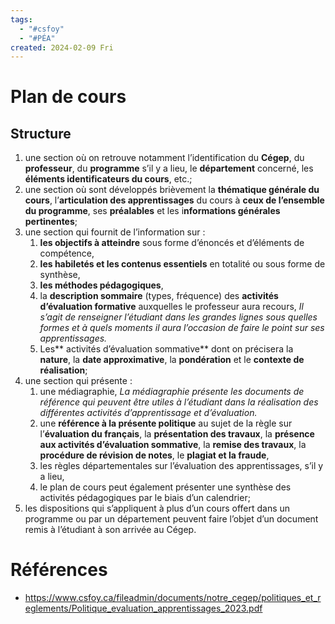 ```yaml
---
tags:
  - "#csfoy"
  - "#PÉA"
created: 2024-02-09 Fri
---
```


# Plan de cours

## Structure 
1. une section où on retrouve notamment l’identification du **Cégep**, du **professeur**, du **programme** s’il y a lieu, le **département** concerné, les **éléments identificateurs du cours**, etc.;
2. une section où sont développés brièvement la **thématique générale du cours**, l’**articulation des apprentissages** du cours à **ceux de l’ensemble du programme**, ses **préalables** et les i**nformations générales pertinentes**;
3. une section qui fournit de l’information sur :
	1. **les objectifs à atteindre** sous forme d’énoncés et d’éléments de compétence,
	2. **les habiletés et les contenus essentiels** en totalité ou sous forme de synthèse,
	3. **les méthodes pédagogiques**,
	4. la **description sommaire** (types, fréquence) des **activités d’évaluation formative** auxquelles le professeur aura recours,
	    *Il s’agit de renseigner l’étudiant dans les grandes lignes sous quelles formes et à quels moments il aura l’occasion de faire le point sur ses apprentissages.*
	5. Les** activités d’évaluation sommative** dont on précisera la **nature**, la **date approximative**, la **pondération** et le **contexte de réalisation**;
4. une section qui présente :
	1. une médiagraphie, 
	     *La médiagraphie présente les documents de référence qui  peuvent être utiles à l’étudiant dans la réalisation des différentes activités d’apprentissage et d’évaluation.*
	1. une **référence à la présente politique** au sujet de la règle sur l’**évaluation du français**, la **présentation des travaux**, la **présence aux activités d’évaluation sommative**, la **remise des travaux**, la **procédure de révision de notes**, le **plagiat et la fraude**,
	2. les règles départementales sur l’évaluation des apprentissages, s’il y a lieu,
	3. le plan de cours peut également présenter une synthèse des activités pédagogiques par le biais d’un calendrier;
5. les dispositions qui s’appliquent à plus d’un cours offert dans un programme ou par un département peuvent faire l’objet d’un document remis à l’étudiant à son arrivée au Cégep.

# Références
* https://www.csfoy.ca/fileadmin/documents/notre_cegep/politiques_et_reglements/Politique_evaluation_apprentissages_2023.pdf